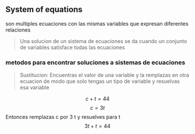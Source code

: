## System of equations
son multiples ecuaciones con las mismas variables que expresan diferentes relaciones
> Una solucion de un sistema de ecuaciones se da cuando un conjunto de variables satisface todas las ecuaciones

### metodos para encontrar soluciones a sistemas de ecuaciones
>Sustitucion: Encuentras el valor de una variable y la remplazas en otra ecuacion de modo que solo tengas un tipo de variable y resuelvas esa variable

$$ c + t = 44 $$
$$ c = 3t$$
Entonces remplazas c por 3 t y resuelves para t
$$ 3t + t = 44 $$

